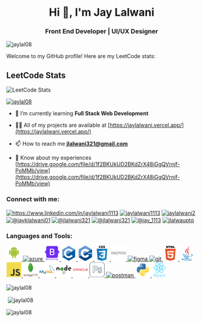 <h1 align="center">Hi 👋, I'm Jay Lalwani</h1>
<h3 align="center">Front End Developer | UI/UX Designer</h3>

<p align="left"> <img src="https://komarev.com/ghpvc/?username=jaylal08&label=Profile%20views&color=0e75b6&style=flat" alt="jaylal08" /> </p>

Welcome to my GitHub profile! Here are my LeetCode stats:
## LeetCode Stats

![LeetCode Stats](https://leetcard.jacoblin.cool/Jay_1113)

<p align="left"> <a href="https://github.com/ryo-ma/github-profile-trophy"><img src="https://github-profile-trophy.vercel.app/?username=jaylal08" alt="jaylal08" /></a> </p>

- 🌱 I’m currently learning **Full Stack Web Development**

- 👨‍💻 All of my projects are available at [https://jaylalwani.vercel.app/](https://jaylalwani.vercel.app/)

- 📫 How to reach me **jlalwani321@gmail.com**

- 📄 Know about my experiences [https://drive.google.com/file/d/1f2BKUkUD2BKdZrX48iGgQVrnjf-PoMMb/view](https://drive.google.com/file/d/1f2BKUkUD2BKdZrX48iGgQVrnjf-PoMMb/view)

<h3 align="left">Connect with me:</h3>
<p align="left">
<a href="https://linkedin.com/in/https://www.linkedin.com/in/jaylalwani1113" target="blank"><img align="center" src="https://raw.githubusercontent.com/rahuldkjain/github-profile-readme-generator/master/src/images/icons/Social/linked-in-alt.svg" alt="https://www.linkedin.com/in/jaylalwani1113" height="30" width="40" /></a>
<a href="https://dribbble.com/jaylalwani1113" target="blank"><img align="center" src="https://raw.githubusercontent.com/rahuldkjain/github-profile-readme-generator/master/src/images/icons/Social/dribbble.svg" alt="jaylalwani1113" height="30" width="40" /></a>
<a href="https://www.behance.net/jaylalwani2" target="blank"><img align="center" src="https://raw.githubusercontent.com/rahuldkjain/github-profile-readme-generator/master/src/images/icons/Social/behance.svg" alt="jaylalwani2" height="30" width="40" /></a>
<a href="https://hashnode.com/@jayklalwani01" target="blank"><img align="center" src="https://raw.githubusercontent.com/rahuldkjain/github-profile-readme-generator/master/src/images/icons/Social/hashnode.svg" alt="@jayklalwani01" height="30" width="40" /></a>
<a href="https://medium.com/@jlalwani321" target="blank"><img align="center" src="https://raw.githubusercontent.com/rahuldkjain/github-profile-readme-generator/master/src/images/icons/Social/medium.svg" alt="@jlalwani321" height="30" width="40" /></a>
<a href="https://www.hackerrank.com/@jlalwani321" target="blank"><img align="center" src="https://raw.githubusercontent.com/rahuldkjain/github-profile-readme-generator/master/src/images/icons/Social/hackerrank.svg" alt="@jlalwani321" height="30" width="40" /></a>
<a href="https://www.leetcode.com/@jay_1113" target="blank"><img align="center" src="https://raw.githubusercontent.com/rahuldkjain/github-profile-readme-generator/master/src/images/icons/Social/leet-code.svg" alt="@jay_1113" height="30" width="40" /></a>
<a href="https://auth.geeksforgeeks.org/user/jlalwauptq" target="blank"><img align="center" src="https://raw.githubusercontent.com/rahuldkjain/github-profile-readme-generator/master/src/images/icons/Social/geeks-for-geeks.svg" alt="jlalwauptq" height="30" width="40" /></a>
</p>

<h3 align="left">Languages and Tools:</h3>
<p align="left"> <a href="https://developer.android.com" target="_blank" rel="noreferrer"> <img src="https://raw.githubusercontent.com/devicons/devicon/master/icons/android/android-original-wordmark.svg" alt="android" width="40" height="40"/> </a> <a href="https://azure.microsoft.com/en-in/" target="_blank" rel="noreferrer"> <img src="https://www.vectorlogo.zone/logos/microsoft_azure/microsoft_azure-icon.svg" alt="azure" width="40" height="40"/> </a> <a href="https://getbootstrap.com" target="_blank" rel="noreferrer"> <img src="https://raw.githubusercontent.com/devicons/devicon/master/icons/bootstrap/bootstrap-plain-wordmark.svg" alt="bootstrap" width="40" height="40"/> </a> <a href="https://www.cprogramming.com/" target="_blank" rel="noreferrer"> <img src="https://raw.githubusercontent.com/devicons/devicon/master/icons/c/c-original.svg" alt="c" width="40" height="40"/> </a> <a href="https://www.w3schools.com/cpp/" target="_blank" rel="noreferrer"> <img src="https://raw.githubusercontent.com/devicons/devicon/master/icons/cplusplus/cplusplus-original.svg" alt="cplusplus" width="40" height="40"/> </a> <a href="https://www.w3schools.com/css/" target="_blank" rel="noreferrer"> <img src="https://raw.githubusercontent.com/devicons/devicon/master/icons/css3/css3-original-wordmark.svg" alt="css3" width="40" height="40"/> </a> <a href="https://expressjs.com" target="_blank" rel="noreferrer"> <img src="https://raw.githubusercontent.com/devicons/devicon/master/icons/express/express-original-wordmark.svg" alt="express" width="40" height="40"/> </a> <a href="https://www.figma.com/" target="_blank" rel="noreferrer"> <img src="https://www.vectorlogo.zone/logos/figma/figma-icon.svg" alt="figma" width="40" height="40"/> </a> <a href="https://git-scm.com/" target="_blank" rel="noreferrer"> <img src="https://www.vectorlogo.zone/logos/git-scm/git-scm-icon.svg" alt="git" width="40" height="40"/> </a> <a href="https://www.w3.org/html/" target="_blank" rel="noreferrer"> <img src="https://raw.githubusercontent.com/devicons/devicon/master/icons/html5/html5-original-wordmark.svg" alt="html5" width="40" height="40"/> </a> <a href="https://www.java.com" target="_blank" rel="noreferrer"> <img src="https://raw.githubusercontent.com/devicons/devicon/master/icons/java/java-original.svg" alt="java" width="40" height="40"/> </a> <a href="https://developer.mozilla.org/en-US/docs/Web/JavaScript" target="_blank" rel="noreferrer"> <img src="https://raw.githubusercontent.com/devicons/devicon/master/icons/javascript/javascript-original.svg" alt="javascript" width="40" height="40"/> </a> <a href="https://www.mongodb.com/" target="_blank" rel="noreferrer"> <img src="https://raw.githubusercontent.com/devicons/devicon/master/icons/mongodb/mongodb-original-wordmark.svg" alt="mongodb" width="40" height="40"/> </a> <a href="https://www.mysql.com/" target="_blank" rel="noreferrer"> <img src="https://raw.githubusercontent.com/devicons/devicon/master/icons/mysql/mysql-original-wordmark.svg" alt="mysql" width="40" height="40"/> </a> <a href="https://nodejs.org" target="_blank" rel="noreferrer"> <img src="https://raw.githubusercontent.com/devicons/devicon/master/icons/nodejs/nodejs-original-wordmark.svg" alt="nodejs" width="40" height="40"/> </a> <a href="https://www.oracle.com/" target="_blank" rel="noreferrer"> <img src="https://raw.githubusercontent.com/devicons/devicon/master/icons/oracle/oracle-original.svg" alt="oracle" width="40" height="40"/> </a> <a href="https://www.photoshop.com/en" target="_blank" rel="noreferrer"> <img src="https://raw.githubusercontent.com/devicons/devicon/master/icons/photoshop/photoshop-line.svg" alt="photoshop" width="40" height="40"/> </a> <a href="https://postman.com" target="_blank" rel="noreferrer"> <img src="https://www.vectorlogo.zone/logos/getpostman/getpostman-icon.svg" alt="postman" width="40" height="40"/> </a> <a href="https://www.python.org" target="_blank" rel="noreferrer"> <img src="https://raw.githubusercontent.com/devicons/devicon/master/icons/python/python-original.svg" alt="python" width="40" height="40"/> </a> <a href="https://reactjs.org/" target="_blank" rel="noreferrer"> <img src="https://raw.githubusercontent.com/devicons/devicon/master/icons/react/react-original-wordmark.svg" alt="react" width="40" height="40"/> </a> </p>

<p><img align="center" src="https://github-readme-stats.vercel.app/api/top-langs?username=jaylal08&show_icons=true&locale=en&layout=compact" alt="jaylal08" /></p>

<p>&nbsp;<img align="center" src="https://github-readme-stats.vercel.app/api?username=jaylal08&show_icons=true&locale=en" alt="jaylal08" /></p>

<p><img align="center" src="https://github-readme-streak-stats.herokuapp.com/?user=jaylal08&" alt="jaylal08" /></p>
